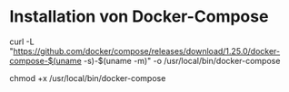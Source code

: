 ﻿# Installation von Docker-Compose

curl -L "https://github.com/docker/compose/releases/download/1.25.0/docker-compose-$(uname -s)-$(uname -m)" -o /usr/local/bin/docker-compose

chmod +x /usr/local/bin/docker-compose

